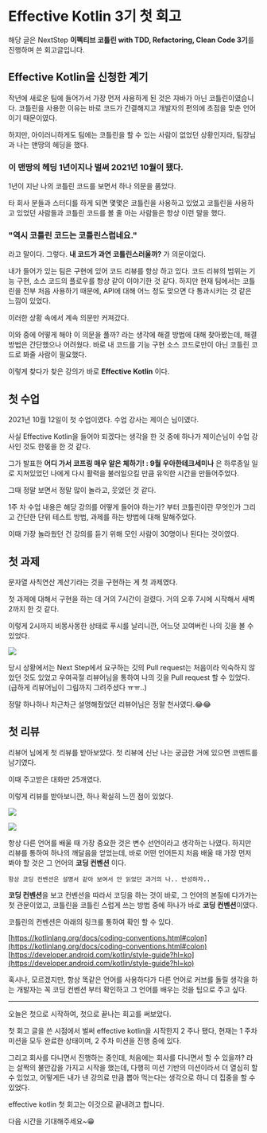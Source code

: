 # Effective Kotlin 3기 첫 회고 

해당 글은 NextStep **이펙티브 코틀린 with TDD, Refactoring, Clean Code 3기**를 진행하며 쓴 회고글입니다.

## Effective Kotlin을 신청한 계기

 작년에 새로운 팀에 들어가서 가장 먼저 사용하게 된 것은 자바가 아닌 코틀린이였습니다. 코틀린을 사용한 이유는 바로 코드가 간결해지고 개발자의 편의에 초점을 맞춘 언어이기 때문이였다.
 
  하지만,  아이러니하게도 팀에는 코틀린을 할 수 있는 사람이 없었던 상황인지라, 팀장님과 나는 맨땅의 헤딩을 했다.

### 이 맨땅의 헤딩 1년이지나 벌써 2021년 10월이 됐다.

1년이 지난 나의 코틀린 코드를 보면서 하나 의문을 품었다. 

타 회사 분들과 스터디를 하게 되면 몇몇은 코틀린을 사용하고 있었고 코틀린을 사용하고 있었던 사람들과 코틀린 코드를 볼 줄 아는 사람들은 항상 이런 말을 했다.

### "역시 코틀린 코드는 코틀린스럽네요."

 라고 말이다.  그렇다. **내 코드가 과연 코틀린스러울까?** 가 의문이었다.

 내가 들어가 있는 팀은 구현에 있어 코드 리뷰를 항상 하고 있다. 코드 리뷰의 범위는 기능 구현, 소스 코드의 플로우를 항상 같이 이야기한 것 같다. 하지만 현재 팀에서는 코틀린을 전부 처음 사용하기 때문에, API에 대해 어느 정도 맞으면 다 통과시키는 것 같은 느낌이 있었다.

이러한 상황 속에서 계속 의문만 커져갔다. 

 이와 중에 어떻게 해야 이 의문을 풀까? 라는 생각에 해결 방법에 대해 찾아봤는데, 해결 방법은 간단했으나 어려웠다. 바로 내 코드를 기능 구현 소스 코드로만이 아닌 코틀린 코드로 봐줄 사람이 필요했다. 
 
 이렇게 찾다가 찾은 강의가 바로 **Effective Kotlin** 이다.

## 첫 수업

2021년 10월 12일이 첫 수업이였다.  수업 강사는 제이슨 님이였다.

사실 Effective Kotlin을 들어야 되겠다는 생각을 한 것 중에 하나가 제이슨님이 수업 강사인 것도 한몫을 한 것 같다. 

그가 발표한 **어디 가서 코프링 매우 알은 체하기! : 9월 우아한테크세미나**  은 하루종일 일로 지쳐있었던 나에게 다시 활력을 불러일으킬 만큼 유익한 시간을 만들어주었다.

그때 정말 보면서 정말 많이 놀라고, 웃었던 것 같다.

1주 차 수업 내용은 해당 강의를 어떻게 들어야 하는가? 부터 코틀린이란 무엇인가 그리고 간단한 단위 테스트 방법, 과제를 하는 방법에 대해 말해주었다.

이때 가장 놀라웠던 건 강의를 듣기 위해 모인 사람이 30명이나 된다는 것이였다.

## 첫 과제

문자열 사칙연산 계산기라는 것을 구현하는 게 첫 과제였다.

첫 과제에 대해서 구현을 하는 데 거의 7시간이 걸렸다. 거의 오후 7시에 시작해서 새벽 2까지 한 것 같다.

이렇게 2시까지 비몽사몽한 상태로 푸시를 날리니깐, 어느덧 꼬여버린 나의 깃을 볼 수 있었다. 

![](https://files.gitbook.com/v0/b/gitbook-x-prod.appspot.com/o/spaces%2F-M7_opr2RFh9Acog0_8H%2Fuploads%2FUtfxIlAR6k0gCqZmu1wJ%2F%E1%84%89%E1%85%B3%E1%84%8F%E1%85%B3%E1%84%85%E1%85%B5%E1%86%AB%E1%84%89%E1%85%A3%E1%86%BA%202021-10-28%20%E1%84%8B%E1%85%A9%E1%84%92%E1%85%AE%208.39.45.png?alt=media&token=2fbe10f6-0f85-4150-a89e-975550d74cb4)


당시 상황에서는 Next Step에서 요구하는 깃의 Pull request는 처음이라 익숙하지 않았던 것도 있었고 우여곡절 리뷰어님을 통하여 나의 깃을  Pull request 할 수 있었다.
(급하게 리뷰어님이 그림까지 그려주셨다 ㅠㅠ..)

정말 하나하나 차근차근 설명해줬었던 리뷰어님은 정말 천사였다.😂😂


## 첫 리뷰

리뷰어 님에게 첫 리뷰를 받아보았다. 첫 리뷰에 신난 나는 궁금한 거에 있으면 코멘트를 남기였다.

이때 주고받은 대화만 25개였다. 

이렇게 리뷰를 받아보니깐, 하나 확실히 느낀 점이 있었다. 

![](https://files.gitbook.com/v0/b/gitbook-x-prod.appspot.com/o/spaces%2F-M7_opr2RFh9Acog0_8H%2Fuploads%2FJsKS48cUW9oFbSlmcGmo%2F%E1%84%89%E1%85%B3%E1%84%8F%E1%85%B3%E1%84%85%E1%85%B5%E1%86%AB%E1%84%89%E1%85%A3%E1%86%BA%202021-10-28%20%E1%84%8B%E1%85%A9%E1%84%92%E1%85%AE%208.51.42.png?alt=media&token=dbe76ca6-9651-47f3-b188-161c487b0bd3)

![](https://files.gitbook.com/v0/b/gitbook-x-prod.appspot.com/o/spaces%2F-M7_opr2RFh9Acog0_8H%2Fuploads%2FghmKj9ikp1msWqQOQdBF%2F%E1%84%89%E1%85%B3%E1%84%8F%E1%85%B3%E1%84%85%E1%85%B5%E1%86%AB%E1%84%89%E1%85%A3%E1%86%BA%202021-10-28%20%E1%84%8B%E1%85%A9%E1%84%92%E1%85%AE%208.51.00.png?alt=media&token=970951d8-b02e-4525-8201-af20832ca91c)

 항상 다른 언어를 배울 때 가장 중요한 것은 변수 선언이라고 생각하는 나였다. 하지만 리뷰를 통하여 하나의 깨달음을 얻었는데, 바로 어떤 언어든지 처음 배울 때 가장 먼저 봐야 할 것은 그 언어의 **코딩 컨벤션** 이다.

``항상 코딩 컨벤션은 설명서 같아 보여서 안 읽었던 과거의 나.. 반성하자..``

**코딩 컨벤션**을 보고 컨벤션을 따라서 코딩을 하는 것이 바로, 그 언어의 본질에 다가가는 첫 관문이었고, 코틀린을 코틀린 스럽게 쓰는 방법 중에 하나가 바로 **코딩 컨벤션**이였다.

코틀린의 컨벤션은 아래의 링크를 통하여 확인 할 수 있다.

[https://kotlinlang.org/docs/coding-conventions.html#colon](https://kotlinlang.org/docs/coding-conventions.html#colon)  
[https://developer.android.com/kotlin/style-guide?hl=ko](https://developer.android.com/kotlin/style-guide?hl=ko)

혹시나, 모르겠지만, 항상 똑같은 언어를 사용하다가 다른 언어로 커브를 돌릴 생각을 하는 개발자는 꼭 코딩 컨벤션 부터 확인하고 그 언어를 배우는 것을 팁으로 주고 싶다.

-----------------------------------------------------------------------------------------------

오늘은 첫으로 시작하여, 첫으로 끝나는 회고를 써보았다. 

첫 회고 글을 쓴 시점에서 벌써 effective kotlin을 시작한지 2 주나 됐다, 현재는 1 주차 미션을 모두 완료한 상태이며, 2 주차 미션을 진행 중에 있다. 

그리고 회사를 다니면서 진행하는 중인데, 처음에는 회사를 다니면서 할 수 있을까? 라는 살짝의 불안감을 가지고 시작을 했는데, 다행히 미션 기반의 미션이라서 더 열심히 할 수 있었고, 어떻게든 내가 낸 강의료 만큼 뽑아 먹는다는 생각으로 하니 더 집중을 할 수 있었다.

effective kotlin 첫 회고는 이것으로 끝내려고 합니다.

다음 시간을 기대해주세요~😁

